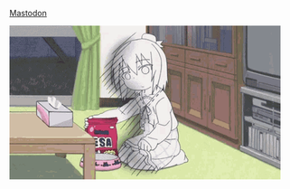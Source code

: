 <a rel="me" href="https://uwu.social/@kot">Mastodon</a>

![](sad-dead-inside.gif)
<!-- ![](https://i.ytimg.com/vi/twcoPnO6NPE/maxresdefault.jpg) -->
